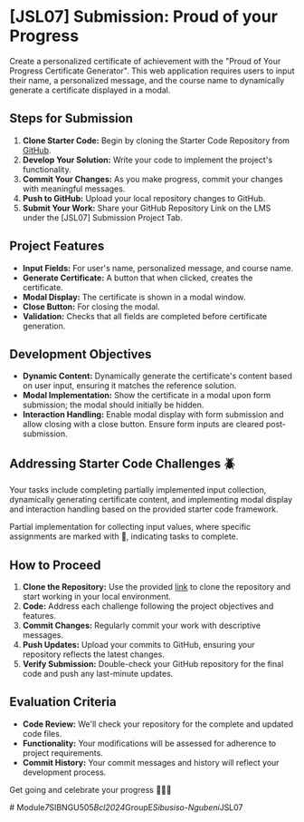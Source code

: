 # [JSL07] Submission: Proud of your Progress

Create a personalized certificate of achievement with the "Proud of Your Progress Certificate Generator". This web application requires users to input their name, a personalized message, and the course name to dynamically generate a certificate displayed in a modal.

## Steps for Submission
1. **Clone Starter Code:** Begin by cloning the Starter Code Repository from [GitHub](https://github.com/CodeSpace-Academy/Module_7_StudentNo_Classcode_Group_Name-Surname_JSL07).
2. **Develop Your Solution:** Write your code to implement the project's functionality.
3. **Commit Your Changes:** As you make progress, commit your changes with meaningful messages.
4. **Push to GitHub:** Upload your local repository changes to GitHub.
5. **Submit Your Work:** Share your GitHub Repository Link on the LMS under the [JSL07] Submission Project Tab.

## Project Features
- **Input Fields:** For user's name, personalized message, and course name.
- **Generate Certificate:** A button that when clicked, creates the certificate.
- **Modal Display:** The certificate is shown in a modal window.
- **Close Button:** For closing the modal.
- **Validation:** Checks that all fields are completed before certificate generation.

## Development Objectives
- **Dynamic Content:** Dynamically generate the certificate's content based on user input, ensuring it matches the reference solution.
- **Modal Implementation:** Show the certificate in a modal upon form submission; the modal should initially be hidden.
- **Interaction Handling:** Enable modal display with form submission and allow closing with a close button. Ensure form inputs are cleared post-submission.

## Addressing Starter Code Challenges 🪲
Your tasks include completing partially implemented input collection, dynamically generating certificate content, and implementing modal display and interaction handling based on the provided starter code framework.

Partial implementation for collecting input values, where specific assignments are marked with 🚨, indicating tasks to complete.

## How to Proceed
1. **Clone the Repository:** Use the provided [link](https://github.com/CodeSpace-Academy/Module_7_StudentNo_Classcode_Group_Name-Surname_JSL07) to clone the repository and start working in your local environment.
2. **Code:** Address each challenge following the project objectives and features.
3. **Commit Changes:** Regularly commit your work with descriptive messages.
4. **Push Updates:** Upload your commits to GitHub, ensuring your repository reflects the latest changes.
5. **Verify Submission:** Double-check your GitHub repository for the final code and push any last-minute updates.

## Evaluation Criteria
- **Code Review:** We'll check your repository for the complete and updated code files.
- **Functionality:** Your modifications will be assessed for adherence to project requirements.
- **Commit History:** Your commit messages and history will reflect your development process.

Get going and celebrate your progress 🥳🥳🥳

#   M o d u l e _ 7 _ S I B N G U 5 0 5 _ B c l 2 0 2 4 _ G r o u p E _ S i b u s i s o - N g u b e n i _ J S L 0 7  
 